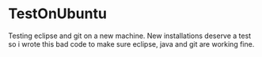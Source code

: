 # TestOnUbuntu
Testing eclipse and git on a new machine. New installations deserve a test so 
i wrote this bad code to make sure eclipse, java and git are working fine.
